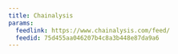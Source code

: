 ```yaml
---
title: Chainalysis
params:
  feedlink: https://www.chainalysis.com/feed/
  feedid: 75d455aa046207b4c8a3b448e87da9a6
---
```

